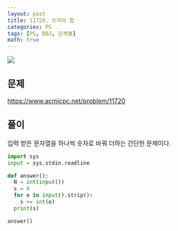 ```yaml
---
layout: post
title: 11720. 숫자의 합
categories: PS
tags: [PS, BOJ, 단계별]
math: true
---
```


<img src="https://onlinejudgeimages.s3-ap-northeast-1.amazonaws.com/images/boj-og.png" />

## 문제

https://www.acmicpc.net/problem/11720

## 풀이

입력 받은 문자열을 하나씩 숫자로 바꿔 더하는 간단한 문제이다.

```python
import sys
input = sys.stdin.readline

def answer():
  N = int(input())
  s = 0
  for e in input().strip():
    s += int(e)
  print(s)

answer()

```

